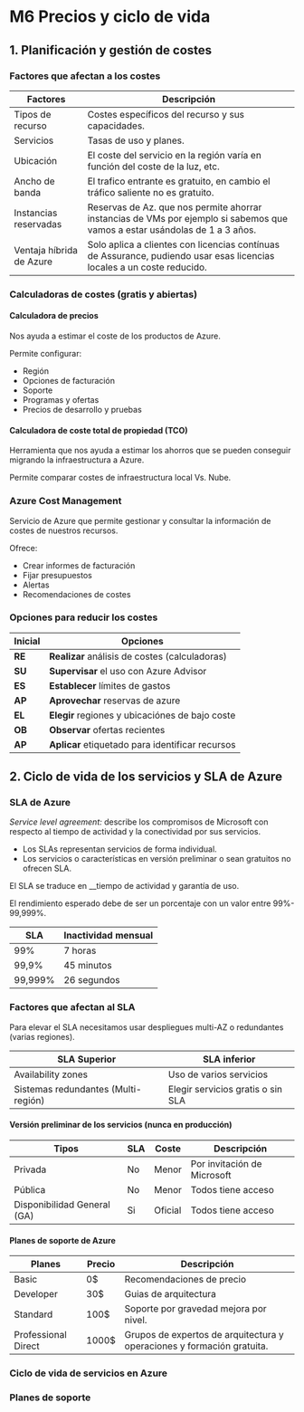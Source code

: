 # M6 Precios y ciclo de vida

## 1. Planificación y gestión de costes

### Factores que afectan a los costes

| Factores                 | Descripción                                                                                                                 |
| ------------------------ | --------------------------------------------------------------------------------------------------------------------------- |
| Tipos de recurso         | Costes específicos del recurso y sus capacidades.                                                                           |
| Servicios                | Tasas de uso y planes.                                                                                                      |
| Ubicación                | El coste del servicio en la región varía en función del coste de la luz, etc.                                               |
| Ancho de banda           | El trafico entrante es gratuito, en cambio el tráfico saliente no es gratuito.                                              |
| Instancias reservadas    | Reservas de Az. que nos permite ahorrar instancias de VMs por ejemplo si sabemos que vamos a estar usándolas de 1 a 3 años. |
| Ventaja híbrida de Azure | Solo aplica a clientes con licencias contínuas de Assurance, pudiendo usar esas licencias locales a un coste reducido.      |

### Calculadoras de costes (gratis y abiertas)

#### Calculadora de precios 

Nos ayuda a estimar el coste de los productos de Azure.

Permite configurar:
- Región
- Opciones de facturación
- Soporte
- Programas y ofertas
- Precios de desarrollo y pruebas

#### Calculadora de coste total de propiedad (TCO)

Herramienta que nos ayuda a estimar los ahorros que se pueden conseguir migrando la infraestructura a Azure.

Permite comparar costes de infraestructura local Vs. Nube.

### Azure Cost Management

Servicio de Azure que permite gestionar y consultar la información de costes de nuestros recursos.

Ofrece:
- Crear informes de facturación
- Fijar presupuestos
- Alertas
- Recomendaciones de costes

### Opciones para reducir los costes

| Inicial | Opciones                                         |
| ------- | ------------------------------------------------ |
| __RE__  | __Realizar__ análisis de costes (calculadoras)   |
| __SU__  | __Supervisar__ el uso con Azure Advisor          |
| __ES__  | __Establecer__ límites de gastos                 |
| __AP__  | __Aprovechar__ reservas de azure                 |
| __EL__  | __Elegir__ regiones y ubicaciónes de bajo coste  |
| __OB__  | __Observar__ ofertas recientes                   |
| __AP__  | __Aplicar__ etiquetado para identificar recursos |

## 2. Ciclo de vida de los servicios y SLA de Azure

### SLA  de Azure

_Service level agreement:_  describe los compromisos de Microsoft con respecto al tiempo de actividad y la conectividad por sus servicios.

- Los SLAs representan servicios de forma individual.
- Los servicios o características en versión preliminar o sean gratuitos no ofrecen SLA.

El SLA se traduce en __tiempo de actividad y garantía de uso.

El rendimiento esperado debe de ser un porcentaje con un valor entre 99%- 99,999%.

| SLA     | Inactividad mensual |
| ------- | ------------------- |
| 99%     | 7 horas             |
| 99,9%   | 45 minutos          |
| 99,999% | 26 segundos         |

### Factores que afectan al SLA

Para elevar el SLA necesitamos usar despliegues multi-AZ o redundantes (varias regiones).

| SLA Superior                        | SLA inferior                      |
| ----------------------------------- | --------------------------------- |
| Availability zones                  | Uso de varios servicios           |
| Sistemas redundantes (Multi-región) | Elegir servicios gratis o sin SLA |

#### Versión preliminar de los servicios (nunca en producción)

| Tipos                       | SLA | Coste   | Descripción                 |
| --------------------------- | --- | ------- | --------------------------- |
| Privada                     | No  | Menor   | Por invitación de Microsoft |
| Pública                     | No  | Menor   | Todos tiene acceso          |
| Disponibilidad General (GA) | Si  | Oficial | Todos tiene acceso          |

#### Planes de soporte de Azure

| Planes              | Precio | Descripción                                                            |
| ------------------- | ------ | ---------------------------------------------------------------------- |
| Basic               | 0$     | Recomendaciones de precio                                              |
| Developer           | 30$    | Guias de arquitectura                                                  |
| Standard            | 100$   | Soporte por gravedad mejora por nivel.                                 |
| Professional Direct | 1000$  | Grupos de expertos de arquitectura y operaciones y formación gratuita. |
### Ciclo de vida de servicios en Azure

### Planes de soporte
